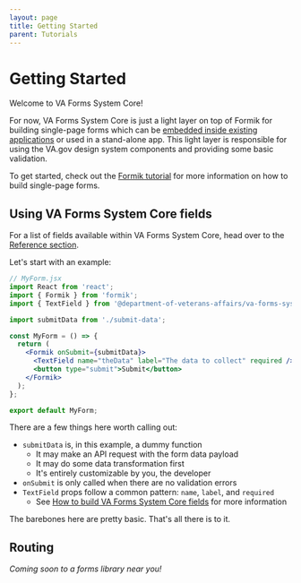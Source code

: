 ```yaml
---
layout: page
title: Getting Started
parent: Tutorials
---
```


# Getting Started

Welcome to VA Forms System Core!

For now, VA Forms System Core is just a light layer on top of Formik for building single-page forms which can be [embedded inside existing applications](va-forms-system-core/how-to-guides/how-to-integrate-with-old-forms.html) or used in a stand-alone app. This light layer is responsible for using the VA.gov design system components and providing some basic validation.

To get started, check out the [Formik tutorial](https://formik.org/docs/tutorial) for more information on how to build single-page forms.

## Using VA Forms System Core fields

For a list of fields available within VA Forms System Core, head over to the [Reference section](/va-forms-system-core/reference/va-forms-system-core).

Let's start with an example:

```jsx
// MyForm.jsx
import React from 'react';
import { Formik } from 'formik';
import { TextField } from '@department-of-veterans-affairs/va-forms-system-core';

import submitData from './submit-data';

const MyForm = () => {
  return (
    <Formik onSubmit={submitData}>
      <TextField name="theData" label="The data to collect" required />
      <button type="submit">Submit</button>
    </Formik>
  );
};

export default MyForm;
```

There are a few things here worth calling out:

- `submitData` is, in this example, a dummy function
  - It may make an API request with the form data payload
  - It may do some data transformation first
  - It's entirely customizable by you, the developer
- `onSubmit` is only called when there are no validation errors
- `TextField` props follow a common pattern: `name`, `label`, and `required`
  - See [How to build VA Forms System Core fields](/va-forms-system-core/how-to-guides/how-to-build-va-forms-system-core-fields) for more information

The barebones here are pretty basic. That's all there is to it.

## Routing

_Coming soon to a forms library near you!_
